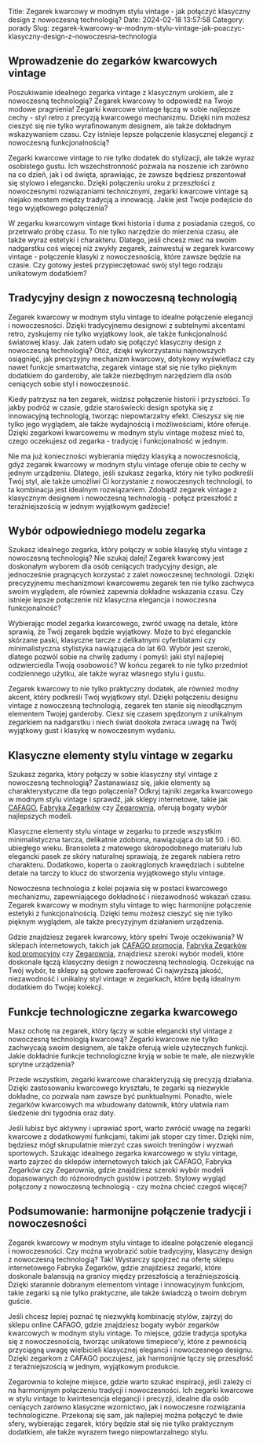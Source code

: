 Title: Zegarek kwarcowy w modnym stylu vintage - jak połączyć klasyczny design z nowoczesną technologią?
Date: 2024-02-18 13:57:58
Category: porady
Slug: zegarek-kwarcowy-w-modnym-stylu-vintage-jak-poaczyc-klasyczny-design-z-nowoczesna-technologia

## Wprowadzenie do zegarków kwarcowych vintage

Poszukiwanie idealnego zegarka vintage z klasycznym urokiem, ale z nowoczesną technologią? Zegarek kwarcowy to odpowiedź na Twoje modowe pragnienia! Zegarki kwarcowe vintage łączą w sobie najlepsze cechy - styl retro z precyzją kwarcowego mechanizmu. Dzięki nim możesz cieszyć się nie tylko wyrafinowanym designem, ale także dokładnym wskazywaniem czasu. Czy istnieje lepsze połączenie klasycznej elegancji z nowoczesną funkcjonalnością?

Zegarki kwarcowe vintage to nie tylko dodatek do stylizacji, ale także wyraz osobistego gustu. Ich wszechstronność pozwala na noszenie ich zarówno na co dzień, jak i od święta, sprawiając, że zawsze będziesz prezentował się stylowo i elegancko. Dzięki połączeniu uroku z przeszłości z nowoczesnymi rozwiązaniami technicznymi, zegarki kwarcowe vintage są niejako mostem między tradycją a innowacją. Jakie jest Twoje podejście do tego wyjątkowego połączenia?

W zegarku kwarcowym vintage tkwi historia i duma z posiadania czegoś, co przetrwało próbę czasu. To nie tylko narzędzie do mierzenia czasu, ale także wyraz estetyki i charakteru. Dlatego, jeśli chcesz mieć na swoim nadgarstku coś więcej niż zwykły zegarek, zainwestuj w zegarek kwarcowy vintage - połączenie klasyki z nowoczesnością, które zawsze będzie na czasie. Czy gotowy jesteś przypieczętować swój styl tego rodzaju unikatowym dodatkiem?


## Tradycyjny design z nowoczesną technologią

Zegarek kwarcowy w modnym stylu vintage to idealne połączenie elegancji i nowoczesności. Dzięki tradycyjnemu designowi z subtelnymi akcentami retro, zyskujemy nie tylko wyjątkowy look, ale także funkcjonalność światowej klasy. Jak zatem udało się połączyć klasyczny design z nowoczesną technologią? Otóż, dzięki wykorzystaniu najnowszych osiągnięć, jak precyzyjny mechanizm kwarcowy, dotykowy wyświetlacz czy nawet funkcje smartwatcha, zegarek vintage stał się nie tylko pięknym dodatkiem do garderoby, ale także niezbędnym narzędziem dla osób ceniących sobie styl i nowoczesność.

Kiedy patrzysz na ten zegarek, widzisz połączenie historii i przyszłości. To jakby podróż w czasie, gdzie staroświecki design spotyka się z innowacyjną technologią, tworząc niepowtarzalny efekt. Cieszysz się nie tylko jego wyglądem, ale także wydajnością i możliwościami, które oferuje. Dzięki zegarkowi kwarcowemu w modnym stylu vintage możesz mieć to, czego oczekujesz od zegarka - tradycję i funkcjonalność w jednym.

Nie ma już konieczności wybierania między klasyką a nowoczesnością, gdyż zegarek kwarcowy w modnym stylu vintage oferuje obie te cechy w jednym urządzeniu. Dlatego, jeśli szukasz zegarka, który nie tylko podkreśli Twój styl, ale także umożliwi Ci korzystanie z nowoczesnych technologii, to ta kombinacja jest idealnym rozwiązaniem. Zdobądź zegarek vintage z klasycznym designem i nowoczesną technologią - połącz przeszłość z teraźniejszością w jednym wyjątkowym gadżecie!


## Wybór odpowiedniego modelu zegarka

Szukasz idealnego zegarka, który połączy w sobie klasykę stylu vintage z nowoczesną technologią? Nie szukaj dalej! Zegarek kwarcowy jest doskonałym wyborem dla osób ceniących tradycyjny design, ale jednocześnie pragnących korzystać z zalet nowoczesnej technologii. Dzięki precyzyjnemu mechanizmowi kwarcowemu zegarek ten nie tylko zachwyca swoim wyglądem, ale również zapewnia dokładne wskazania czasu. Czy istnieje lepsze połączenie niż klasyczna elegancja i nowoczesna funkcjonalność?

Wybierając model zegarka kwarcowego, zwróć uwagę na detale, które sprawią, że Twój zegarek będzie wyjątkowy. Może to być eleganckie skórzane paski, klasyczne tarcze z delikatnymi cyferblatami czy minimalistyczna stylistyka nawiązująca do lat 60. Wybór jest szeroki, dlatego pozwól sobie na chwilę zadumy i pomyśl: jaki styl najlepiej odzwierciedla Twoją osobowość? W końcu zegarek to nie tylko przedmiot codziennego użytku, ale także wyraz własnego stylu i gustu.

Zegarek kwarcowy to nie tylko praktyczny dodatek, ale również modny akcent, który podkreśli Twój wyjątkowy styl. Dzięki połączeniu designu vintage z nowoczesną technologią, zegarek ten stanie się nieodłącznym elementem Twojej garderoby. Ciesz się czasem spędzonym z unikalnym zegarkiem na nadgarstku i niech świat dookoła zwraca uwagę na Twój wyjątkowy gust i klasykę w nowoczesnym wydaniu.


## Klasyczne elementy stylu vintage w zegarku

Szukasz zegarka, który połączy w sobie klasyczny styl vintage z nowoczesną technologią? Zastanawiasz się, jakie elementy są charakterystyczne dla tego połączenia? Odkryj tajniki zegarka kwarcowego w modnym stylu vintage i sprawdź, jak sklepy internetowe, takie jak [CAFAGO](https://klimmpics.de/nowoczesne-zegarki-dla-nastolatkow-poaczenie-stylu-i-funkcjonalnosci), [Fabryka Zegarków](https://klimmpics.de/nowoczesne-zegarki-dla-nastolatkow-poaczenie-stylu-i-funkcjonalnosci) czy [Zegarownia](https://bibliotheek-amstelveen.nl/nowoczesne-funkcje-zegarkow-sportowych-czy-warto-je-wykorzystac), oferują bogaty wybór najlepszych modeli. 

Klasyczne elementy stylu vintage w zegarku to przede wszystkim minimalistyczna tarcza, delikatnie zdobiona, nawiązująca do lat 50. i 60. ubiegłego wieku. Bransoleta z matowego skóropodobnego materiału lub elegancki pasek ze skóry naturalnej sprawiają, że zegarek nabiera retro charakteru. Dodatkowo, koperta o zaokrąglonych krawędziach i subtelne detale na tarczy to klucz do stworzenia wyjątkowego stylu vintage.

Nowoczesna technologia z kolei pojawia się w postaci kwarcowego mechanizmu, zapewniającego dokładność i niezawodność wskazań czasu. Zegarek kwarcowy w modnym stylu vintage to więc harmonijne połączenie estetyki z funkcjonalnością. Dzięki temu możesz cieszyć się nie tylko pięknym wyglądem, ale także precyzyjnym działaniem urządzenia.

Gdzie znajdziesz zegarek kwarcowy, który spełni Twoje oczekiwania? W sklepach internetowych, takich jak [CAFAGO promocja](https://bibliotheek-amstelveen.nl/nowoczesne-funkcje-zegarkow-sportowych-czy-warto-je-wykorzystac), [Fabryka Zegarków kod promocyjny](https://ateliergr.nl/zegarek-sportowy-do-dresow-idealny-dodatek-do-casualowego-stroju) czy [Zegarownia](https://klimmpics.de/nowoczesne-zegarki-dla-nastolatkow-poaczenie-stylu-i-funkcjonalnosci), znajdziesz szeroki wybór modeli, które doskonale łączą klasyczny design z nowoczesną technologią. Oczekując na Twój wybór, te sklepy są gotowe zaoferować Ci najwyższą jakość, niezawodność i unikalny styl vintage w zegarkach, które będą idealnym dodatkiem do Twojej kolekcji.


## Funkcje technologiczne zegarka kwarcowego

Masz ochotę na zegarek, który łączy w sobie elegancki styl vintage z nowoczesną technologią kwarcową? Zegarki kwarcowe nie tylko zachwycają swoim designem, ale także oferują wiele użytecznych funkcji. Jakie dokładnie funkcje technologiczne kryją w sobie te małe, ale niezwykle sprytne urządzenia?

Przede wszystkim, zegarki kwarcowe charakteryzują się precyzją działania. Dzięki zastosowaniu kwarcowego kryształu, te zegarki są niezwykle dokładne, co pozwala nam zawsze być punktualnymi. Ponadto, wiele zegarków kwarcowych ma wbudowany datownik, który ułatwia nam śledzenie dni tygodnia oraz daty.

Jeśli lubisz być aktywny i uprawiać sport, warto zwrócić uwagę na zegarki kwarcowe z dodatkowymi funkcjami, takimi jak stoper czy timer. Dzięki nim, będziesz mógł skrupulatnie mierzyć czas swoich treningów i wyzwań sportowych. Szukając idealnego zegarka kwarcowego w stylu vintage, warto zajrzeć do sklepów internetowych takich jak CAFAGO, Fabryka Zegarków czy Zegarownia, gdzie znajdziesz szeroki wybór modeli dopasowanych do różnorodnych gustów i potrzeb. Stylowy wygląd połączony z nowoczesną technologią - czy można chcieć czegoś więcej?


## Podsumowanie: harmonijne połączenie tradycji i nowoczesności

Zegarek kwarcowy w modnym stylu vintage to idealne połączenie elegancji i nowoczesności. Czy można wyobrazić sobie tradycyjny, klasyczny design z nowoczesną technologią? Tak! Wystarczy spojrzeć na ofertę sklepu internetowego Fabryka Zegarków, gdzie znajdziesz zegarki, które doskonale balansują na granicy między przeszłością a teraźniejszością. Dzięki starannie dobranym elementom vintage i innowacyjnym funkcjom, takie zegarki są nie tylko praktyczne, ale także świadczą o twoim dobrym guście.

Jeśli chcesz lepiej poznać tę niezwykłą kombinację stylów, zajrzyj do sklepu online CAFAGO, gdzie znajdziesz bogaty wybór zegarków kwarcowych w modnym stylu vintage. To miejsce, gdzie tradycja spotyka się z nowoczesnością, tworząc unikatowe timepiece&#x27;y, które z pewnością przyciągną uwagę wielbicieli klasycznej elegancji i nowoczesnego designu. Dzięki zegarkom z CAFAGO poczujesz, jak harmonijnie łączy się przeszłość z teraźniejszością w jednym, wyjątkowym produkcie.

Zegarownia to kolejne miejsce, gdzie warto szukać inspiracji, jeśli zależy ci na harmonijnym połączeniu tradycji i nowoczesności. Ich zegarki kwarcowe w stylu vintage to kwintesencja elegancji i precyzji, idealne dla osób ceniących zarówno klasyczne wzornictwo, jak i nowoczesne rozwiązania technologiczne. Przekonaj się sam, jak najlepiej można połączyć te dwie sfery, wybierając zegarek, który będzie stał się nie tylko praktycznym dodatkiem, ale także wyrazem twego niepowtarzalnego stylu.
